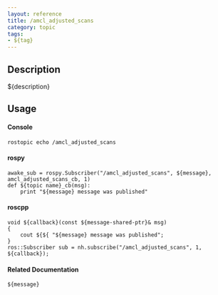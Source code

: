 ```yaml
---
layout: reference
title: /amcl_adjusted_scans
category: topic
tags: 
- ${tag}
---
```


## Description
${description}

## Usage
#### Console
```
rostopic echo /amcl_adjusted_scans
```

#### rospy
```
awake_sub = rospy.Subscriber("/amcl_adjusted_scans", ${message}, amcl_adjusted_scans_cb, 1)
def ${topic name}_cb(msg):
    print "${message} message was published"
```

#### roscpp
```
void ${callback}(const ${message-shared-ptr}& msg)
{
    cout ${${ "${message} message was published";
}
ros::Subscriber sub = nh.subscribe("/amcl_adjusted_scans", 1, ${callback});
```

#### Related Documentation
``${message}``  
